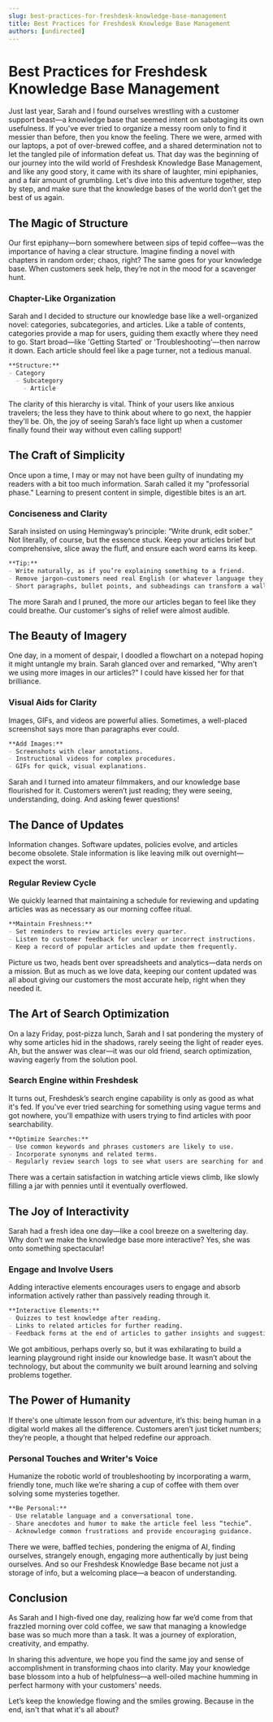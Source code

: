 ```yaml
---
slug: best-practices-for-freshdesk-knowledge-base-management
title: Best Practices for Freshdesk Knowledge Base Management
authors: [undirected]
---
```



# Best Practices for Freshdesk Knowledge Base Management

Just last year, Sarah and I found ourselves wrestling with a customer support beast—a knowledge base that seemed intent on sabotaging its own usefulness. If you've ever tried to organize a messy room only to find it messier than before, then you know the feeling. There we were, armed with our laptops, a pot of over-brewed coffee, and a shared determination not to let the tangled pile of information defeat us. That day was the beginning of our journey into the wild world of Freshdesk Knowledge Base Management, and like any good story, it came with its share of laughter, mini epiphanies, and a fair amount of grumbling. Let's dive into this adventure together, step by step, and make sure that the knowledge bases of the world don’t get the best of us again.

## The Magic of Structure

Our first epiphany—born somewhere between sips of tepid coffee—was the importance of having a clear structure. Imagine finding a novel with chapters in random order; chaos, right? The same goes for your knowledge base. When customers seek help, they’re not in the mood for a scavenger hunt.

### Chapter-Like Organization

Sarah and I decided to structure our knowledge base like a well-organized novel: categories, subcategories, and articles. Like a table of contents, categories provide a map for users, guiding them exactly where they need to go. Start broad—like 'Getting Started' or 'Troubleshooting'—then narrow it down. Each article should feel like a page turner, not a tedious manual.

```markdown
**Structure:**
- Category
  - Subcategory
    - Article
```

The clarity of this hierarchy is vital. Think of your users like anxious travelers; the less they have to think about where to go next, the happier they'll be. Oh, the joy of seeing Sarah’s face light up when a customer finally found their way without even calling support!

## The Craft of Simplicity

Once upon a time, I may or may not have been guilty of inundating my readers with a bit too much information. Sarah called it my "professorial phase." Learning to present content in simple, digestible bites is an art.

### Conciseness and Clarity

Sarah insisted on using Hemingway’s principle: “Write drunk, edit sober.” Not literally, of course, but the essence stuck. Keep your articles brief but comprehensive, slice away the fluff, and ensure each word earns its keep.

```markdown
**Tip:** 
- Write naturally, as if you’re explaining something to a friend.
- Remove jargon—customers need real English (or whatever language they’re using).
- Short paragraphs, bullet points, and subheadings can transform a wall of text into an inviting space.
```

The more Sarah and I pruned, the more our articles began to feel like they could breathe. Our customer's sighs of relief were almost audible.

## The Beauty of Imagery

One day, in a moment of despair, I doodled a flowchart on a notepad hoping it might untangle my brain. Sarah glanced over and remarked, "Why aren't we using more images in our articles?" I could have kissed her for that brilliance.

### Visual Aids for Clarity

Images, GIFs, and videos are powerful allies. Sometimes, a well-placed screenshot says more than paragraphs ever could. 

```markdown
**Add Images:** 
- Screenshots with clear annotations.
- Instructional videos for complex procedures.
- GIFs for quick, visual explanations.
```

Sarah and I turned into amateur filmmakers, and our knowledge base flourished for it. Customers weren’t just reading; they were seeing, understanding, doing. And asking fewer questions!

## The Dance of Updates

Information changes. Software updates, policies evolve, and articles become obsolete. Stale information is like leaving milk out overnight—expect the worst.

### Regular Review Cycle

We quickly learned that maintaining a schedule for reviewing and updating articles was as necessary as our morning coffee ritual. 

```markdown
**Maintain Freshness:**
- Set reminders to review articles every quarter.
- Listen to customer feedback for unclear or incorrect instructions.
- Keep a record of popular articles and update them frequently.
```

Picture us two, heads bent over spreadsheets and analytics—data nerds on a mission. But as much as we love data, keeping our content updated was all about giving our customers the most accurate help, right when they needed it.

## The Art of Search Optimization

On a lazy Friday, post-pizza lunch, Sarah and I sat pondering the mystery of why some articles hid in the shadows, rarely seeing the light of reader eyes. Ah, but the answer was clear—it was our old friend, search optimization, waving eagerly from the solution pool.

### Search Engine within Freshdesk

It turns out, Freshdesk’s search engine capability is only as good as what it's fed. If you've ever tried searching for something using vague terms and got nowhere, you'll empathize with users trying to find articles with poor searchability.

```markdown
**Optimize Searches:**
- Use common keywords and phrases customers are likely to use.
- Incorporate synonyms and related terms.
- Regularly review search logs to see what users are searching for and note gaps in content.
```

There was a certain satisfaction in watching article views climb, like slowly filling a jar with pennies until it eventually overflowed.

## The Joy of Interactivity

Sarah had a fresh idea one day—like a cool breeze on a sweltering day. Why don’t we make the knowledge base more interactive? Yes, she was onto something spectacular!

### Engage and Involve Users

Adding interactive elements encourages users to engage and absorb information actively rather than passively reading through it.

```markdown
**Interactive Elements:**
- Quizzes to test knowledge after reading.
- Links to related articles for further reading.
- Feedback forms at the end of articles to gather insights and suggestions.
```

We got ambitious, perhaps overly so, but it was exhilarating to build a learning playground right inside our knowledge base. It wasn’t about the technology, but about the community we built around learning and solving problems together.

## The Power of Humanity

If there's one ultimate lesson from our adventure, it’s this: being human in a digital world makes all the difference. Customers aren’t just ticket numbers; they’re people, a thought that helped redefine our approach.

### Personal Touches and Writer's Voice

Humanize the robotic world of troubleshooting by incorporating a warm, friendly tone, much like we’re sharing a cup of coffee with them over solving some mysteries together.

```markdown
**Be Personal:**
- Use relatable language and a conversational tone.
- Share anecdotes and humor to make the article feel less “techie”.
- Acknowledge common frustrations and provide encouraging guidance.
```

There we were, baffled techies, pondering the enigma of AI, finding ourselves, strangely enough, engaging more authentically by just being ourselves. And so our Freshdesk Knowledge Base became not just a storage of info, but a welcoming place—a beacon of understanding.

## Conclusion

As Sarah and I high-fived one day, realizing how far we’d come from that frazzled morning over cold coffee, we saw that managing a knowledge base was so much more than a task. It was a journey of exploration, creativity, and empathy.

In sharing this adventure, we hope you find the same joy and sense of accomplishment in transforming chaos into clarity. May your knowledge base blossom into a hub of helpfulness—a well-oiled machine humming in perfect harmony with your customers' needs.

Let’s keep the knowledge flowing and the smiles growing. Because in the end, isn't that what it's all about?
